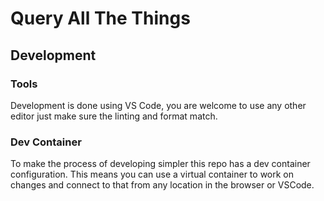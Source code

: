 # Query All The Things

## Development

### Tools

Development is done using VS Code, you are welcome to use any other editor just make sure the linting and format match.

### Dev Container

To make the process of developing simpler this repo has a dev container configuration. This means you can use a virtual container to work on changes and connect to that from any location in the browser or VSCode.
